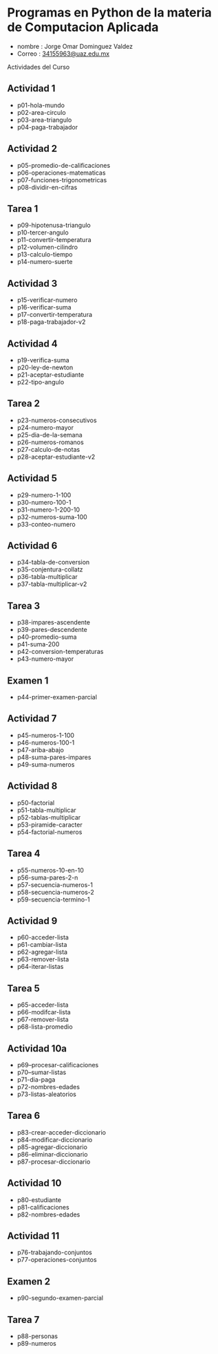 # Programas en Python de la materia de Computacion Aplicada

- nombre : Jorge Omar Dominguez Valdez
- Correo : 34155963@uaz.edu.mx

Actividades del Curso
## Actividad 1
- p01-hola-mundo
- p02-area-circulo
- p03-area-triangulo
- p04-paga-trabajador

## Actividad 2
- p05-promedio-de-calificaciones
- p06-operaciones-matematicas
- p07-funciones-trigonometricas
- p08-dividir-en-cifras

## Tarea 1
- p09-hipotenusa-triangulo
- p10-tercer-angulo
- p11-convertir-temperatura
- p12-volumen-cilindro
- p13-calculo-tiempo
- p14-numero-suerte

## Actividad 3
- p15-verificar-numero
- p16-verificar-suma
- p17-convertir-temperatura
- p18-paga-trabajador-v2

## Actividad 4
- p19-verifica-suma
- p20-ley-de-newton
- p21-aceptar-estudiante
- p22-tipo-angulo

## Tarea 2
- p23-numeros-consecutivos
- p24-numero-mayor
- p25-dia-de-la-semana
- p26-numeros-romanos
- p27-calculo-de-notas
- p28-aceptar-estudiante-v2

## Actividad 5
- p29-numero-1-100
- p30-numero-100-1
- p31-numero-1-200-10
- p32-numeros-suma-100
- p33-conteo-numero

## Actividad 6
- p34-tabla-de-conversion
- p35-conjentura-collatz
- p36-tabla-multiplicar
- p37-tabla-multiplicar-v2

## Tarea 3
- p38-impares-ascendente
- p39-pares-descendente
- p40-promedio-suma
- p41-suma-200
- p42-conversion-temperaturas
- p43-numero-mayor

## Examen 1
- p44-primer-examen-parcial

## Actividad 7
- p45-numeros-1-100
- p46-numeros-100-1
- p47-ariba-abajo
- p48-suma-pares-impares
- p49-suma-numeros

## Actividad 8 
- p50-factorial
- p51-tabla-multiplicar
- p52-tablas-multiplicar
- p53-piramide-caracter
- p54-factorial-numeros

## Tarea 4
- p55-numeros-10-en-10
- p56-suma-pares-2-n
- p57-secuencia-numeros-1
- p58-secuencia-numeros-2
- p59-secuencia-termino-1

## Actividad 9
- p60-acceder-lista
- p61-cambiar-lista
- p62-agregar-lista
- p63-remover-lista
- p64-iterar-listas

## Tarea 5
- p65-acceder-lista
- p66-modifcar-lista
- p67-remover-lista
- p68-lista-promedio

## Actividad 10a
- p69–procesar-calificaciones
- p70–sumar-listas
- p71-dia-paga
- p72-nombres-edades
- p73-listas-aleatorios

## Tarea 6
- p83-crear-acceder-diccionario
- p84-modificar-diccionario
- p85-agregar-diccionario
- p86-eliminar-diccionario
- p87-procesar-diccionario

## Actividad 10
- p80-estudiante
- p81-calificaciones
- p82-nombres-edades

## Actividad 11
- p76-trabajando-conjuntos
- p77-operaciones-conjuntos

## Examen 2
- p90-segundo-examen-parcial

## Tarea 7
- p88-personas
- p89-numeros







